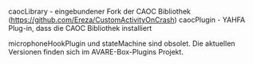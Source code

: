 caocLibrary - eingebundener Fork der CAOC Bibliothek (https://github.com/Ereza/CustomActivityOnCrash)
caocPlugin - YAHFA Plug-in, dass die CAOC Bibliothek installiert

microphoneHookPlugin und stateMachine sind obsolet. Die aktuellen Versionen finden sich im AVARE-Box-Plugins Projekt.
